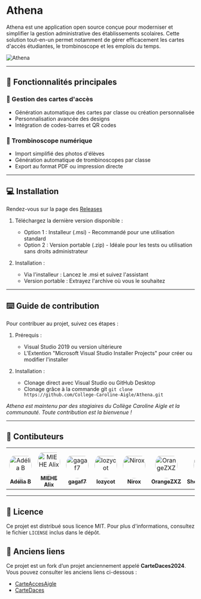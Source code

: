 # Athena
Athena est une application open source conçue pour moderniser et simplifier la gestion administrative des établissements scolaires.
Cette solution tout-en-un permet notamment de gérer efficacement les cartes d'accès étudiantes, le trombinoscope et les emplois du temps.

![Athena](https://github.com/user-attachments/assets/e95fee4a-ec3b-4fc5-ba11-a275a664a926)

---

## 🎯 Fonctionnalités principales
### 🎫 Gestion des cartes d'accès
- Génération automatique des cartes par classe ou création personnalisée
- Personnalisation avancée des designs
- Intégration de codes-barres et QR codes

### 📸 Trombinoscope numérique
- Import simplifié des photos d'élèves
- Génération automatique de trombinoscopes par classe
- Export au format PDF ou impression directe

---

## 💻 Installation
Rendez-vous sur la page des [Releases](https://github.com/College-Caroline-Aigle/Athena/releases)

1. Téléchargez la dernière version disponible :
    - Option 1 : Installeur (.msi) - Recommandé pour une utilisation standard
    - Option 2 : Version portable (.zip) - Idéale pour les tests ou utilisation sans droits administrateur

2. Installation :
    - Via l'installeur : Lancez le .msi et suivez l'assistant
    - Version portable : Extrayez l'archive où vous le souhaitez

---

## ⌨️ Guide de contribution
Pour contribuer au projet, suivez ces étapes :

1. Prérequis :
   - Visual Studio 2019 ou version ultérieure
   - L'Extention "Microsoft Visual Studio Installer Projects" pour créer ou modifier l'installer

2. Installation :
   - Clonage direct avec Visual Studio ou GitHub Desktop
   - Clonage grâce à la commande git `git clone https://github.com/College-Caroline-Aigle/Athena.git`

*Athena est maintenu par des stagiaires du Collège Caroline Aigle et la communauté.
Toute contribution est la bienvenue !*

---

## 🦠 Contibuteurs

<table>
<tr>
    <td align="center" style="word-wrap: break-word; width: 90.0; height: 90.0">
        <a href=https://github.com/marcie1000>
            <img src=https://avatars.githubusercontent.com/u/122089187?v=4 width="60;" style="border-radius:50%;align-items:center;justify-content:center;overflow:hidden;padding-top:10px" alt="Adélia B"/>
            <br />
            <sub style="font-size:14px"><b>Adélia B</b></sub>
        </a>
    </td>
    <td align="center" style="word-wrap: break-word; width: 90.0; height: 90.0">
        <a href=https://github.com/Boulede987>
            <img src=https://avatars.githubusercontent.com/u/171908190?v=4 width="60;" style="border-radius:50%;align-items:center;justify-content:center;overflow:hidden;padding-top:10px" alt="MIEHE Alix"/>
            <br />
            <sub style="font-size:14px"><b>MIEHE Alix</b></sub>
        </a>
    </td>
    <td align="center" style="word-wrap: break-word; width: 90.0; height: 90.0">
        <a href=https://github.com/gagaf7>
            <img src=https://avatars.githubusercontent.com/u/145220548?v=4 width="60;" style="border-radius:50%;align-items:center;justify-content:center;overflow:hidden;padding-top:10px" alt="gagaf7"/>
            <br />
            <sub style="font-size:14px"><b>gagaf7</b></sub>
        </a>
    </td>
    <td align="center" style="word-wrap: break-word; width: 90.0; height: 90.0">
        <a href=https://github.com/lozycot>
            <img src=https://avatars.githubusercontent.com/u/114075621?v=4 width="60;" style="border-radius:50%;align-items:center;justify-content:center;overflow:hidden;padding-top:10px" alt="lozycot"/>
            <br />
            <sub style="font-size:14px"><b>lozycot</b></sub>
        </a>
    </td>
    <td align="center" style="word-wrap: break-word; width: 90.0; height: 90.0">
        <a href=https://github.com/TheoMas>
            <img src=https://avatars.githubusercontent.com/u/151865163?v=4 width="60;" style="border-radius:50%;align-items:center;justify-content:center;overflow:hidden;padding-top:10px" alt="Nirox"/>
            <br />
            <sub style="font-size:14px"><b>Nirox</b></sub>
        </a>
    </td>
    <td align="center" style="word-wrap: break-word; width: 90.0; height: 90.0">
        <a href=https://github.com/OrangeZXZ>
            <img src=https://avatars.githubusercontent.com/u/104271365?v=4 width="60;" style="border-radius:50%;align-items:center;justify-content:center;overflow:hidden;padding-top:10px" alt="OrangeZXZ"/>
            <br />
            <sub style="font-size:14px"><b>OrangeZXZ</b></sub>
        </a>
    </td>
    <td align="center" style="word-wrap: break-word; width: 90.0; height: 90.0">
        <a href=https://github.com/ShortLegsFox>
            <img src=https://avatars.githubusercontent.com/u/100952577?v=4 width="60;" style="border-radius:50%;align-items:center;justify-content:center;overflow:hidden;padding-top:10px" alt="ShortLegsFox"/>
            <br />
            <sub style="font-size:14px"><b>ShortLegsFox</b></sub>
        </a>
    </td>
    <td align="center" style="word-wrap: break-word; width: 90.0; height: 90.0">
        <a href=https://github.com/ValgulNecron>
            <img src=https://avatars.githubusercontent.com/u/39313199?v=4 width="60;" style="border-radius:50%;align-items:center;justify-content:center;overflow:hidden;padding-top:10px" alt="Valgul"/>
            <br />
            <sub style="font-size:14px"><b>Valgul</b></sub>
        </a>
    </td>
</tr>
</table>

---

## 📝 Licence
Ce projet est distribué sous licence MIT. Pour plus d'informations, consultez le fichier `LICENSE` inclus dans le dépôt.

## 🧷 Anciens liens
Ce projet est un fork d’un projet anciennement appelé **CarteDaces2024**.
Vous pouvez consulter les anciens liens ci-dessous :  
- [CarteAccesAigle](https://github.com/TheoMas/CarteAccesAigle2024)  
- [CarteDaces](https://github.com/ValgulNecron/appStage)
